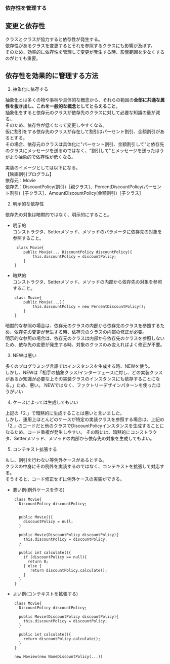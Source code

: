 ### 依存性を管理する

## 変更と依存性

クラスとクラスが協力すると依存性が発生する。    
依存性があるクラスを変更するとそれを参照するクラスにも影響が及ぼす。    
そのため、効率的に依存性を管理して変更が発生する時、影響範囲を少なくするのがとても重要。

## 依存性を効果的に管理する方法

1. 抽象化に依存する

抽象化とは多くの物や事柄や具体的な概念から、それらの範囲の**全部に共通な属性を抜き出し、これを一般的な概念としてとらえること**。    
抽象化をすると依存元のクラスが依存先のクラスに対して必要な知識の量が減る。   
そのため、依存性が低くなって変更しやすくなる。      
仮に割引をする依存先のクラスが存在して割引はパーセント割引、金額割引があるとする。  
その場合、依存元のクラスは具体化に"パーセント割引、金額割引して"と依存先のクラスにメッセージを送るのではなく、"割引して"とメッセージを送ったほうがより抽象的で依存性が低くなる。

実装のイメージとしては以下になる。    
【映画割引プログラム】    
依存元：Movie  
依存先：DiscountPolicy(割引)［親クラス］、PercentDiscountPolicy(パーセント割引)［子クラス］、AmountDiscountPolicy(金額割引)［子クラス］

2. 明示的な依存性

依存先の対象は暗黙的ではなく、明示的にすること。   
+ 明示的  
コンストラクタ、Setterメソッド、メソッドのパラメータに依存先の対象を参照すること。

```
     class Movie{
    	public Movie(... DiscountPolicy discountPolicy){
    	    this.discountPolicy = discountPolicy;
    	}
    }
```

+ 暗黙的  
コンストラクタ、Setterメソッド、メソッドの内部から依存先の対象を参照すること。

```
    class Movie{
    	public Movie(...){
    	    this.discountPolicy = new PercentDiscountPolicy();
    	}
    }
```

暗黙的な参照の場合は、依存元のクラスの内部から依存先のクラスを参照するため、依存先の変更が発生する時、依存元のクラスの内部の修正が必要。  
明示的な参照の場合は、依存元のクラスは内部から依存先のクラスを参照しないため、依存先の変更が発生する時、対象のクラスのみ変えればよく修正が不要。


3. NEWは悪い

多くのプログラミング言語ではインスタンスを生成する時、NEWを使う。   
しかし、NEWは「相手の抽象クラス/インターフェースに対し、どの実装クラスがあるか知識が必要な上その実装クラスのインスタンスにも依存することになる。」ため、悪い。
NEWではなく、ファクトリーデザインパターンを使ったほうがいい

4. ケースによっては生成してもいい

上記の「2.」で暗黙的に生成することは悪いと言いました。  
しかし、運用上ほとんどのケースが特定の実装クラスを参照する場合は、上記の「2.」のコードだと他のクラスでDiscountPolicyインスタンスを生成することになるため、コード重複が発生しやすい。
その時には、暗黙的にコンストラクタ、Setterメソッド、メソッドの内部から依存先の対象を生成してもよい。

5. コンテキスト拡張する

もし、割引を行わない等例外ケースがあるとする。  
クラスの中身にその例外を実装するのではなく、コンテキストを拡張して対応する。    
そうすると、コード修正せずに例外ケースの実装ができる。  

+ 悪い例(例外ケースを作る)
```
    class Movie{
      DiscountPolicy discountPolicy;
      
      
      public Movie(){
        discountPolicy = null;
      }
      
      public Movie(DiscountPolicy discountPolicy){
        this.discountPolicy = discountPolicy;
      }
      
      public int calculate(){
        if (discountPolicy == null){
          return 0;
        } else {
           return discountPolicy.calculate();
        }
      }
    }
```
    
+ よい例(コンテキストを拡張する)

```
    class Movie{
      DiscountPolicy discountPolicy;
      
      public Movie(DiscountPolicy discountPolicy){
        this.discountPolicy = discountPolicy;
      }
      
      public int calculate(){
        return discountPolicy.calculate();
      }
    }
    
    new Moview(new NoneDiscountPolicy(...))
```
